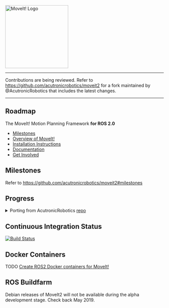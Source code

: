 <img src="http://moveit.ros.org/assets/images/moveit2_logo_black.png" alt="MoveIt! Logo" width="200"/>

-----

Contributions are being reviewed. Refer to https://github.com/acutronicrobotics/moveit2 for a fork maintained by @AcutronicRobotics that includes the latest changes.

-----


## Roadmap
The MoveIt! Motion Planning Framework **for ROS 2.0**

- [Milestones](#milestones)
- [Overview of MoveIt!](http://moveit.ros.org)
- [Installation Instructions](http://moveit.ros.org/install/)
- [Documentation](http://moveit.ros.org/documentation/)
- [Get Involved](http://moveit.ros.org/documentation/contributing/)

## Milestones
Refer to https://github.com/acutronicrobotics/moveit2#milestones

## Progress

<details><summary>Porting from AcutronicRobotics <a href="https://github.com/AcutronicRobotics/moveit2">repo</a></summary>

| Package name | Package name | Package name                     |        PR opened             | PR merged            | Notes    |
|:------------:|:------------:|:--------------------------------:|:----------------------------:|:--------------------:|:--------:|
|moveit_ros    |              |                                  | :white_medium_square:        | :white_medium_square:|          |
|              | planning     |                                  | :white_medium_square:        | :white_medium_square:|          |
|              |              | robot_model_loader               | :heavy_check_mark:           | :white_medium_square:|          |
|              |              | trajectory_execution_manager     | :heavy_check_mark:           | :white_medium_square:|          |
|              |              | planning_request_adapter_plugins | :heavy_check_mark:           | :white_medium_square:|          |
|              |              | constraint_sampler_manager_loader| :heavy_check_mark:           | :white_medium_square:|          |
|              |              | rdf_loader                       | :heavy_check_mark:           | :white_medium_square:|          |
|              |              | planning_pipeline                | :white_medium_square:        | :white_medium_square:|New commits added after merging - Need Update|
|              |              | plan_execution                   | :heavy_check_mark:           | :white_medium_square:|          |
|              |              | kinematics_plugin_loader         | :heavy_check_mark:           | :white_medium_square:|          |
|              |              | planning_components_tools        | :white_medium_square:        | :white_medium_square:|No progress made for porting|
|              |              | collision_plugin_loader          | :heavy_check_mark:           | :white_medium_square:|          |
|              |              | planning_scene_monitor           | :heavy_check_mark:           | :white_medium_square:|          |
|              |benchmarks    |                                  | :white_medium_square:        | :white_medium_square:|No progress made for porting|
|              |manipulation  |                                  | :white_medium_square:        | :white_medium_square:||
|              |move_group    |                                  | :white_medium_square:        | :white_medium_square:||
|              |perception    |                                  | :white_medium_square:        | :white_medium_square:|No progress made for porting|
|              |planning_interface|                              | :white_medium_square:        | :white_medium_square:||
|              |              | py_bindings_tools        | :white_medium_square:        | :white_medium_square:||
|              |              | common_planning_interface_objects        | :white_medium_square:        | :white_medium_square:||
|              |              | planning_scene_interface        | :white_medium_square:        | :white_medium_square:||
|              |              | move_group_interface        | :white_medium_square:        | :white_medium_square:||
|              |              | robot_interface        | :white_medium_square:        | :white_medium_square:||
|              |              | test        | :white_medium_square:        | :white_medium_square:||
|              |robot_interaction|                               | :white_medium_square:        | :white_medium_square:||
|              |visualization |                                  | :white_medium_square:        | :white_medium_square:||
|              |warehouse     |                                  | :white_medium_square:        | :white_medium_square:||
|moveit_core   |              |                                  | :heavy_check_mark:           | :heavy_check_mark:   ||

</details>

## Continuous Integration Status

[![Build Status](https://travis-ci.org/ros-planning/moveit2.svg?branch=master)](https://travis-ci.org/ros-planning/moveit2)

## Docker Containers

TODO [Create ROS2 Docker containers for MoveIt!](https://github.com/ros-planning/moveit2/issues/15)

## ROS Buildfarm

Debian releases of MoveIt2 will not be available during the alpha development stage. Check back May 2019.
